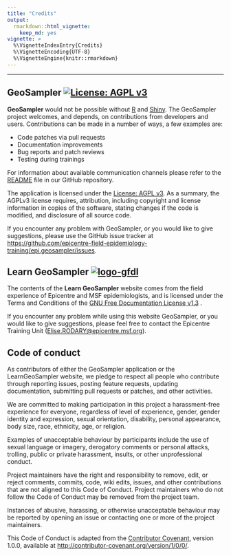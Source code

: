 ```yaml
---
title: "Credits"
output:
  rmarkdown::html_vignette:
    keep_md: yes
vignette: >
  %\VignetteIndexEntry{Credits}
  %\VignetteEncoding{UTF-8}
  %\VignetteEngine{knitr::rmarkdown}
---
```




---

## GeoSampler [![License: AGPL v3](https://img.shields.io/badge/License-AGPL_v3-blue.svg)](https://www.gnu.org/licenses/agpl-3.0)

**GeoSampler** would not be possible without [R](https://cran.r-project.org/) and [Shiny](http://shiny.rstudio.com/). The GeoSampler project welcomes, and depends, on contributions from developers and users. Contributions can be made in a number of ways, a few examples are:

- Code patches via pull requests
- Documentation improvements
- Bug reports and patch reviews
- Testing during trainings

For information about available communication channels please refer to the [README](https://github.com/epicentre-field-epidemiology-training/epi-geo-pop/#readme) file in our GitHub repository.

The application is licensed under the [License: AGPL v3](https://www.gnu.org/licenses/agpl-3.0). As a summary, the AGPLv3 license requires, attribution, including copyright and license information in copies of the software, stating changes if the code is modified, and disclosure of all source code.

If you encounter any problem with GeoSampler, or you would like to give suggestions, please use the GitHub issue tracker at <a href=https://github.com/epicentre-field-epidemiology-training/epi.geosampler/issues target="_blank">https://github.com/epicentre-field-epidemiology-training/epi.geosampler/issues</a>.

## Learn GeoSampler [![logo-gfdl](./images/gfdl-logo-tiny.png)](https://www.gnu.org/licenses/fdl-1.3.html)

The contents of the **Learn GeoSampler** website comes from the field experience of Epicentre and MSF epidemiologists, and is licensed under the Terms and Conditions of the [GNU Free Documentation License v1.3](https://www.gnu.org/licenses/fdl-1.3.html) .

If you encounter any problem while using this website GeoSampler, or you would like to give suggestions, please feel free to contact the Epicentre Training Unit (<Elise.RODARY@epicentre.msf.org>).

## Code of conduct

As contributors of either the GeoSampler application or the LearnGeoSampler website, we pledge to respect all people who contribute through reporting issues, posting feature requests, updating documentation, submitting pull requests or patches, and other activities.

We are committed to making participation in this project a harassment-free experience for everyone, regardless of level of experience, gender, gender identity and expression, sexual orientation, disability, personal appearance, body size, race, ethnicity, age, or religion.

Examples of unacceptable behaviour by participants include the use of sexual language or imagery, derogatory comments or personal attacks, trolling, public or private harassment, insults, or other unprofessional conduct.

Project maintainers have the right and responsibility to remove, edit, or reject comments, commits, code, wiki edits, issues, and other contributions that are not aligned to this Code of Conduct. Project maintainers who do not follow the Code of Conduct may be removed  from the project team.

Instances of abusive, harassing, or otherwise unacceptable behaviour may be reported by
opening an issue or contacting one or more of the project maintainers.

This Code of Conduct is adapted from the [Contributor Covenant](http://contributor-covenant.org), version 1.0.0, available at http://contributor-covenant.org/version/1/0/0/.
